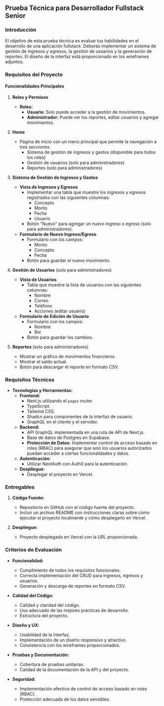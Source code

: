 ## Prueba Técnica para Desarrollador Fullstack Senior

### Introducción
El objetivo de esta prueba técnica es evaluar tus habilidades en el desarrollo de una aplicación fullstack. Deberás implementar un sistema de gestión de ingresos y egresos, la gestión de usuarios y la generación de reportes. El diseño de la interfaz está proporcionado en los wireframes adjuntos.

### Requisitos del Proyecto

#### Funcionalidades Principales

1. **Roles y Permisos**
   - **Roles:**
     - **Usuario:** Solo puede acceder a la gestión de movimientos.
     - **Administrador:** Puede ver los reportes, editar usuarios y agregar movimientos.

2. **Home**
   - Página de inicio con un menú principal que permite la navegación a tres secciones: 
     - Sistema de gestión de ingresos y gastos (disponible para todos los roles)
     - Gestión de usuarios (solo para administradores)
     - Reportes (solo para administradores)

3. **Sistema de Gestión de Ingresos y Gastos**
   - **Vista de Ingresos y Egresos**
     - Implementar una tabla que muestre los ingresos y egresos registrados con las siguientes columnas:
       - Concepto
       - Monto
       - Fecha
       - Usuario
     - Botón "Nuevo" para agregar un nuevo ingreso o egreso (solo para administradores).
   - **Formulario de Nuevo Ingreso/Egreso**
     - Formulario con los campos:
       - Monto
       - Concepto
       - Fecha
     - Botón para guardar el nuevo movimiento.

4. **Gestión de Usuarios** (solo para administradores)
   - **Vista de Usuarios**
     - Tabla que muestre la lista de usuarios con las siguientes columnas:
       - Nombre
       - Correo
       - Teléfono
       - Acciones (editar usuario)
   - **Formulario de Edición de Usuario**
     - Formulario con los campos:
       - Nombre
       - Rol
     - Botón para guardar los cambios.

5. **Reportes** (solo para administradores)
   - Mostrar un gráfico de movimientos financieros.
   - Mostrar el saldo actual.
   - Botón para descargar el reporte en formato CSV.

### Requisitos Técnicos

- **Tecnologías y Herramientas:**
  - **Frontend:**
    - Next.js utilizando el `pages` router.
    - TypeScript.
    - Tailwind CSS.
    - Shadcn para componentes de la interfaz de usuario.
    - GraphQL en el cliente y el servidor.
  - **Backend:**
    - API GraphQL implementada en una ruta de API de Next.js.
    - Base de datos de Postgres en Supabase.
    - **Protección de Datos:** Implementar control de acceso basado en roles (RBAC) para asegurar que solo los usuarios autorizados puedan acceder a ciertas funcionalidades y datos.
  - **Autenticación:**
    - Utilizar NextAuth con Auth0 para la autenticación.
  - **Despliegue:**
    - Desplegar el proyecto en Vercel.

### Entregables

1. **Código Fuente:**
   - Repositorio en GitHub con el código fuente del proyecto.
   - Incluir un archivo README con instrucciones claras sobre cómo ejecutar el proyecto localmente y cómo desplegarlo en Vercel.

2. **Despliegue:**
   - Proyecto desplegado en Vercel con la URL proporcionada.

### Criterios de Evaluación

- **Funcionalidad:**
  - Cumplimiento de todos los requisitos funcionales.
  - Correcta implementación del CRUD para ingresos, egresos y usuarios.
  - Generación y descarga de reportes en formato CSV.

- **Calidad del Código:**
  - Calidad y claridad del código.
  - Uso adecuado de las mejores prácticas de desarrollo.
  - Estructura del proyecto.

- **Diseño y UX:**
  - Usabilidad de la interfaz.
  - Implementación de un diseño responsivo y atractivo.
  - Consistencia con los wireframes proporcionados.

- **Pruebas y Documentación:**
  - Cobertura de pruebas unitarias.
  - Calidad de la documentación de la API y del proyecto.

- **Seguridad:**
  - Implementación efectiva de control de acceso basado en roles (RBAC).
  - Protección adecuada de los datos sensibles.